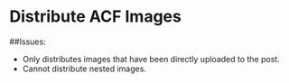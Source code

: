 # Distribute ACF Images
##Issues:
- Only distributes images that have been directly uploaded to the post.
- Cannot distribute nested images.
